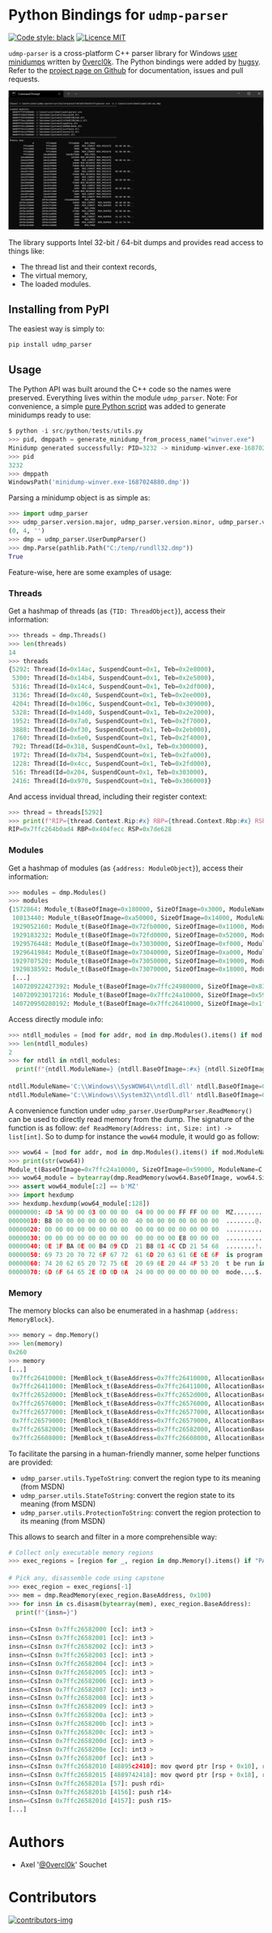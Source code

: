 # Python Bindings for `udmp-parser`

[![Code style: black](https://img.shields.io/badge/code%20style-black-000000.svg)](https://github.com/psf/black) [![Licence MIT](https://img.shields.io/packagist/l/doctrine/orm.svg?maxAge=2592000?style=plastic)](https://github.com/0vercl0k/udmp-parser/blob/master/LICENSE)

`udmp-parser` is a cross-platform C++ parser library for Windows [user minidumps](https://docs.microsoft.com/en-us/windows/win32/debug/minidump-files) written by [0vercl0k](https://github.com/0vercl0k). The Python bindings were added by [hugsy](https://github.com/hugsy). Refer to the [project page on Github](https://github.com/0vercl0k/udmp-parser) for documentation, issues and pull requests.

![parser](https://github.com/0vercl0k/udmp-parser/raw/main/pics/parser.gif)

The library supports Intel 32-bit / 64-bit dumps and provides read access to things like:

- The thread list and their context records,
- The virtual memory,
- The loaded modules.

## Installing from PyPI

The easiest way is simply to:

```
pip install udmp_parser
```

## Usage

The Python API was built around the C++ code so the names were preserved. Everything lives within the module `udmp_parser`.
Note: For convenience, a simple [pure Python script](src/python/tests/utils.py) was added to generate minidumps ready to use:

```python
$ python -i src/python/tests/utils.py
>>> pid, dmppath = generate_minidump_from_process_name("winver.exe")
Minidump generated successfully: PID=3232 -> minidump-winver.exe-1687024880.dmp
>>> pid
3232
>>> dmppath
WindowsPath('minidump-winver.exe-1687024880.dmp'))
```

Parsing a minidump object is as simple as:

```python
>>> import udmp_parser
>>> udmp_parser.version.major, udmp_parser.version.minor, udmp_parser.version.release
(0, 4, '')
>>> dmp = udmp_parser.UserDumpParser()
>>> dmp.Parse(pathlib.Path("C:/temp/rundll32.dmp"))
True
```

Feature-wise, here are some examples of usage:

### Threads

Get a hashmap of threads (as `{TID: ThreadObject}`), access their information:

```python
>>> threads = dmp.Threads()
>>> len(threads)
14
>>> threads
{5292: Thread(Id=0x14ac, SuspendCount=0x1, Teb=0x2e8000),
 5300: Thread(Id=0x14b4, SuspendCount=0x1, Teb=0x2e5000),
 5316: Thread(Id=0x14c4, SuspendCount=0x1, Teb=0x2df000),
 3136: Thread(Id=0xc40, SuspendCount=0x1, Teb=0x2ee000),
 4204: Thread(Id=0x106c, SuspendCount=0x1, Teb=0x309000),
 5328: Thread(Id=0x14d0, SuspendCount=0x1, Teb=0x2e2000),
 1952: Thread(Id=0x7a0, SuspendCount=0x1, Teb=0x2f7000),
 3888: Thread(Id=0xf30, SuspendCount=0x1, Teb=0x2eb000),
 1760: Thread(Id=0x6e0, SuspendCount=0x1, Teb=0x2f4000),
 792: Thread(Id=0x318, SuspendCount=0x1, Teb=0x300000),
 1972: Thread(Id=0x7b4, SuspendCount=0x1, Teb=0x2fa000),
 1228: Thread(Id=0x4cc, SuspendCount=0x1, Teb=0x2fd000),
 516: Thread(Id=0x204, SuspendCount=0x1, Teb=0x303000),
 2416: Thread(Id=0x970, SuspendCount=0x1, Teb=0x306000)}
```

And access invidual thread, including their register context:

```python
>>> thread = threads[5292]
>>> print(f"RIP={thread.Context.Rip:#x} RBP={thread.Context.Rbp:#x} RSP={thread.Context.Rsp:#x}")
RIP=0x7ffc264b0ad4 RBP=0x404fecc RSP=0x7de628
```


### Modules

Get a hashmap of modules (as `{address: ModuleObject}`), access their information:

```python
>>> modules = dmp.Modules()
>>> modules
{1572864: Module_t(BaseOfImage=0x180000, SizeOfImage=0x3000, ModuleName=C:\Windows\SysWOW64\sfc.dll),
 10813440: Module_t(BaseOfImage=0xa50000, SizeOfImage=0x14000, ModuleName=C:\Windows\SysWOW64\rundll32.exe),
 1929052160: Module_t(BaseOfImage=0x72fb0000, SizeOfImage=0x11000, ModuleName=C:\Windows\SysWOW64\wkscli.dll),
 1929183232: Module_t(BaseOfImage=0x72fd0000, SizeOfImage=0x52000, ModuleName=C:\Windows\SysWOW64\mswsock.dll),
 1929576448: Module_t(BaseOfImage=0x73030000, SizeOfImage=0xf000, ModuleName=C:\Windows\SysWOW64\browcli.dll),
 1929641984: Module_t(BaseOfImage=0x73040000, SizeOfImage=0xa000, ModuleName=C:\Windows\SysWOW64\davhlpr.dll),
 1929707520: Module_t(BaseOfImage=0x73050000, SizeOfImage=0x19000, ModuleName=C:\Windows\SysWOW64\davclnt.dll),
 1929838592: Module_t(BaseOfImage=0x73070000, SizeOfImage=0x18000, ModuleName=C:\Windows\SysWOW64\ntlanman.dll),
 [...]
 140720922427392: Module_t(BaseOfImage=0x7ffc24980000, SizeOfImage=0x83000, ModuleName=C:\Windows\System32\wow64win.dll),
 140720923017216: Module_t(BaseOfImage=0x7ffc24a10000, SizeOfImage=0x59000, ModuleName=C:\Windows\System32\wow64.dll),
 140720950280192: Module_t(BaseOfImage=0x7ffc26410000, SizeOfImage=0x1f8000, ModuleName=C:\Windows\System32\ntdll.dll)}
```

Access directly module info:

```python
>>> ntdll_modules = [mod for addr, mod in dmp.Modules().items() if mod.ModuleName.lower().endswith("ntdll.dll")]
>>> len(ntdll_modules)
2
>>> for ntdll in ntdll_modules:
  print(f"{ntdll.ModuleName=} {ntdll.BaseOfImage=:#x} {ntdll.SizeOfImage=:#x}")

ntdll.ModuleName='C:\\Windows\\SysWOW64\\ntdll.dll' ntdll.BaseOfImage=0x77430000 ntdll.SizeOfImage=0x1a4000
ntdll.ModuleName='C:\\Windows\\System32\\ntdll.dll' ntdll.BaseOfImage=0x7ffc26410000 ntdll.SizeOfImage=0x1f8000
```

A convenience function under `udmp_parser.UserDumpParser.ReadMemory()` can be used to directly read memory from the dump. The signature of the function is as follow: `def ReadMemory(Address: int, Size: int) -> list[int]`. So to dump for instance the `wow64` module, it would go as follow:

```python
>>> wow64 = [mod for addr, mod in dmp.Modules().items() if mod.ModuleName.lower() == r"c:\windows\system32\wow64.dll"][0]
>>> print(str(wow64))
Module_t(BaseOfImage=0x7ffc24a10000, SizeOfImage=0x59000, ModuleName=C:\Windows\System32\wow64.dll)
>>> wow64_module = bytearray(dmp.ReadMemory(wow64.BaseOfImage, wow64.SizeOfImage))
>>> assert wow64_module[:2] == b'MZ'
>>> import hexdump
>>> hexdump.hexdump(wow64_module[:128])
00000000: 4D 5A 90 00 03 00 00 00  04 00 00 00 FF FF 00 00  MZ..............
00000010: B8 00 00 00 00 00 00 00  40 00 00 00 00 00 00 00  ........@.......
00000020: 00 00 00 00 00 00 00 00  00 00 00 00 00 00 00 00  ................
00000030: 00 00 00 00 00 00 00 00  00 00 00 00 E8 00 00 00  ................
00000040: 0E 1F BA 0E 00 B4 09 CD  21 B8 01 4C CD 21 54 68  ........!..L.!Th
00000050: 69 73 20 70 72 6F 67 72  61 6D 20 63 61 6E 6E 6F  is program canno
00000060: 74 20 62 65 20 72 75 6E  20 69 6E 20 44 4F 53 20  t be run in DOS
00000070: 6D 6F 64 65 2E 0D 0D 0A  24 00 00 00 00 00 00 00  mode....$.......
```


### Memory

The memory blocks can also be enumerated in a hashmap `{address: MemoryBlock}`.

```python
>>> memory = dmp.Memory()
>>> len(memory)
0x260
>>> memory
[...]
 0x7ffc26410000: [MemBlock_t(BaseAddress=0x7ffc26410000, AllocationBase=0x7ffc26410000, AllocationProtect=0x80, RegionSize=0x1000)],
 0x7ffc26411000: [MemBlock_t(BaseAddress=0x7ffc26411000, AllocationBase=0x7ffc26410000, AllocationProtect=0x80, RegionSize=0x11c000)],
 0x7ffc2652d000: [MemBlock_t(BaseAddress=0x7ffc2652d000, AllocationBase=0x7ffc26410000, AllocationProtect=0x80, RegionSize=0x49000)],
 0x7ffc26576000: [MemBlock_t(BaseAddress=0x7ffc26576000, AllocationBase=0x7ffc26410000, AllocationProtect=0x80, RegionSize=0x1000)],
 0x7ffc26577000: [MemBlock_t(BaseAddress=0x7ffc26577000, AllocationBase=0x7ffc26410000, AllocationProtect=0x80, RegionSize=0x2000)],
 0x7ffc26579000: [MemBlock_t(BaseAddress=0x7ffc26579000, AllocationBase=0x7ffc26410000, AllocationProtect=0x80, RegionSize=0x9000)],
 0x7ffc26582000: [MemBlock_t(BaseAddress=0x7ffc26582000, AllocationBase=0x7ffc26410000, AllocationProtect=0x80, RegionSize=0x86000)],
 0x7ffc26608000: [MemBlock_t(BaseAddress=0x7ffc26608000, AllocationBase=0x0, AllocationProtect=0x0, RegionSize=0x3d99e8000)]}
```

To facilitate the parsing in a human-friendly manner, some helper functions are provided:
 * `udmp_parser.utils.TypeToString`: convert the region type to its meaning (from MSDN)
 * `udmp_parser.utils.StateToString`: convert the region state to its meaning (from MSDN)
 * `udmp_parser.utils.ProtectionToString`: convert the region protection to its meaning (from MSDN)

This allows to search and filter in a more comprehensible way:


```python
# Collect only executable memory regions
>>> exec_regions = [region for _, region in dmp.Memory().items() if "PAGE_EXECUTE_READ" in udmp_parser.utils.ProtectionToString(region.Protect)]

# Pick any, disassemble code using capstone
>>> exec_region = exec_regions[-1]
>>> mem = dmp.ReadMemory(exec_region.BaseAddress, 0x100)
>>> for insn in cs.disasm(bytearray(mem), exec_region.BaseAddress):
  print(f"{insn=}")

insn=<CsInsn 0x7ffc26582000 [cc]: int3 >
insn=<CsInsn 0x7ffc26582001 [cc]: int3 >
insn=<CsInsn 0x7ffc26582002 [cc]: int3 >
insn=<CsInsn 0x7ffc26582003 [cc]: int3 >
insn=<CsInsn 0x7ffc26582004 [cc]: int3 >
insn=<CsInsn 0x7ffc26582005 [cc]: int3 >
insn=<CsInsn 0x7ffc26582006 [cc]: int3 >
insn=<CsInsn 0x7ffc26582007 [cc]: int3 >
insn=<CsInsn 0x7ffc26582008 [cc]: int3 >
insn=<CsInsn 0x7ffc26582009 [cc]: int3 >
insn=<CsInsn 0x7ffc2658200a [cc]: int3 >
insn=<CsInsn 0x7ffc2658200b [cc]: int3 >
insn=<CsInsn 0x7ffc2658200c [cc]: int3 >
insn=<CsInsn 0x7ffc2658200d [cc]: int3 >
insn=<CsInsn 0x7ffc2658200e [cc]: int3 >
insn=<CsInsn 0x7ffc2658200f [cc]: int3 >
insn=<CsInsn 0x7ffc26582010 [48895c2410]: mov qword ptr [rsp + 0x10], rbx>
insn=<CsInsn 0x7ffc26582015 [4889742418]: mov qword ptr [rsp + 0x18], rsi>
insn=<CsInsn 0x7ffc2658201a [57]: push rdi>
insn=<CsInsn 0x7ffc2658201b [4156]: push r14>
insn=<CsInsn 0x7ffc2658201d [4157]: push r15>
[...]
```

# Authors

* Axel '[@0vercl0k](https://twitter.com/0vercl0k)' Souchet

# Contributors

[ ![contributors-img](https://contrib.rocks/image?repo=0vercl0k/udmp-parser) ](https://github.com/0vercl0k/udmp-parser/graphs/contributors)
